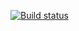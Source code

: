 [![Build status](https://ci.appveyor.com/api/projects/status/c52nebluv2u7cuvx?svg=true)](https://ci.appveyor.com/project/AnnR7/patterns-test-mode)
